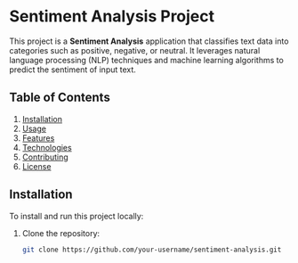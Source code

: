# Sentiment Analysis Project

This project is a **Sentiment Analysis** application that classifies text data into categories such as positive, negative, or neutral. It leverages natural language processing (NLP) techniques and machine learning algorithms to predict the sentiment of input text.

## Table of Contents
1. [Installation](#installation)
2. [Usage](#usage)
3. [Features](#features)
4. [Technologies](#technologies)
5. [Contributing](#contributing)
6. [License](#license)

## Installation

To install and run this project locally:

1. Clone the repository:

   ```bash
   git clone https://github.com/your-username/sentiment-analysis.git

